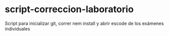 # script-correccion-laboratorio
Script para inicializar git, correr nem install y abrir escode de los exámenes individuales
